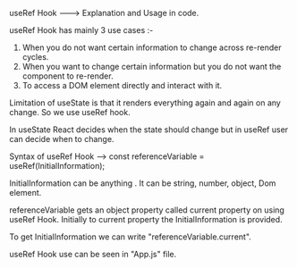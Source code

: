 useRef Hook ---> Explanation and Usage in code.

useRef Hook has mainly 3 use cases :-
1. When you do not want certain information to change across re-render cycles.
2. When you want to change certain information but you do not want the component to re-render.
3. To access a DOM element directly and interact with it.

Limitation of useState is that it renders everything again and again on any change. 
So we use useRef hook.

In useState React decides when the state should change but in useRef user can decide when to change.

Syntax of useRef Hook --> const referenceVariable = useRef(InitialInformation);

InitialInformation can be anything . It can be string, number, object, Dom element.

referenceVariable gets an object property called current property on using useRef Hook.
Initially to current property the InitialInformation is provided.

To get InitialInformation we can write "referenceVariable.current".


useRef Hook use can be seen in "App.js" file. 